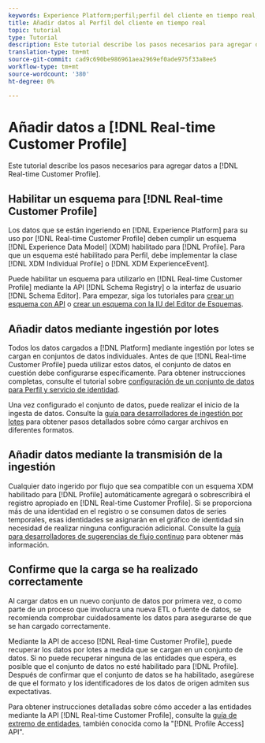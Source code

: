 ```yaml
---
keywords: Experience Platform;perfil;perfil del cliente en tiempo real;solución de problemas;API;habilitar perfil;Habilitar perfil
title: Añadir datos al Perfil del cliente en tiempo real
topic: tutorial
type: Tutorial
description: Este tutorial describe los pasos necesarios para agregar datos al Perfil del cliente en tiempo real.
translation-type: tm+mt
source-git-commit: cad9c690be986961aea2969ef0ade975f33a8ee5
workflow-type: tm+mt
source-wordcount: '380'
ht-degree: 0%

---
```



# Añadir datos a [!DNL Real-time Customer Profile]

Este tutorial describe los pasos necesarios para agregar datos a [!DNL Real-time Customer Profile].

## Habilitar un esquema para [!DNL Real-time Customer Profile]

Los datos que se están ingeriendo en [!DNL Experience Platform] para su uso por [!DNL Real-time Customer Profile] deben cumplir un esquema [!DNL Experience Data Model] (XDM) habilitado para [!DNL Profile]. Para que un esquema esté habilitado para Perfil, debe implementar la clase [!DNL XDM Individual Profile] o [!DNL XDM ExperienceEvent].

Puede habilitar un esquema para utilizarlo en [!DNL Real-time Customer Profile] mediante la API [!DNL Schema Registry] o la interfaz de usuario [!DNL Schema Editor]. Para empezar, siga los tutoriales para [crear un esquema con API](../../xdm/tutorials/create-schema-api.md) o [crear un esquema con la IU del Editor de Esquemas](../../xdm/tutorials/create-schema-ui.md).

## Añadir datos mediante ingestión por lotes

Todos los datos cargados a [!DNL Platform] mediante ingestión por lotes se cargan en conjuntos de datos individuales. Antes de que [!DNL Real-time Customer Profile] pueda utilizar estos datos, el conjunto de datos en cuestión debe configurarse específicamente. Para obtener instrucciones completas, consulte el tutorial sobre [configuración de un conjunto de datos para Perfil y servicio de identidad](dataset-configuration.md).

Una vez configurado el conjunto de datos, puede realizar el inicio de la ingesta de datos. Consulte la [guía para desarrolladores de ingestión por lotes](../../ingestion/batch-ingestion/api-overview.md) para obtener pasos detallados sobre cómo cargar archivos en diferentes formatos.

## Añadir datos mediante la transmisión de la ingestión

Cualquier dato ingerido por flujo que sea compatible con un esquema XDM habilitado para [!DNL Profile] automáticamente agregará o sobrescribirá el registro apropiado en [!DNL Real-time Customer Profile]. Si se proporciona más de una identidad en el registro o se consumen datos de series temporales, esas identidades se asignarán en el gráfico de identidad sin necesidad de realizar ninguna configuración adicional. Consulte la [guía para desarrolladores de sugerencias de flujo continuo](../../ingestion/tutorials/streaming-record-data.md) para obtener más información.

## Confirme que la carga se ha realizado correctamente

Al cargar datos en un nuevo conjunto de datos por primera vez, o como parte de un proceso que involucra una nueva ETL o fuente de datos, se recomienda comprobar cuidadosamente los datos para asegurarse de que se han cargado correctamente.

Mediante la API de acceso [!DNL Real-time Customer Profile], puede recuperar los datos por lotes a medida que se cargan en un conjunto de datos. Si no puede recuperar ninguna de las entidades que espera, es posible que el conjunto de datos no esté habilitado para [!DNL Profile]. Después de confirmar que el conjunto de datos se ha habilitado, asegúrese de que el formato y los identificadores de los datos de origen admiten sus expectativas.

Para obtener instrucciones detalladas sobre cómo acceder a las entidades mediante la API [!DNL Real-time Customer Profile], consulte la [guía de extremo de entidades](../api/entities.md), también conocida como la &quot;[!DNL Profile Access] API&quot;.